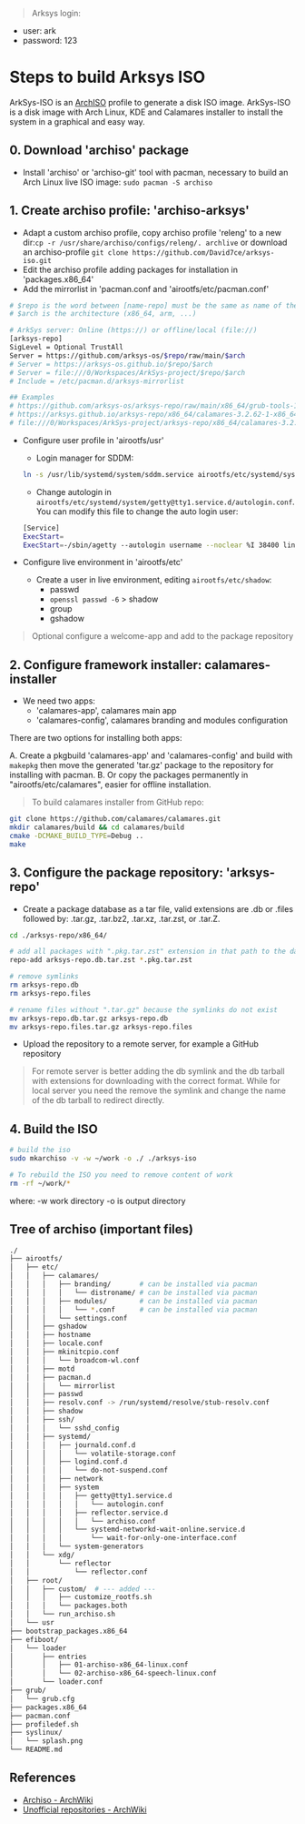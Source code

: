 > Arksys login:
- user: ark
- password: 123

# Steps to build Arksys ISO

ArkSys-ISO is an [ArchISO](https://wiki.archlinux.org/title/Archiso) profile to generate a disk ISO image. ArkSys-ISO is a disk image with Arch Linux, KDE and Calamares installer to install the system in a graphical and easy way.

## 0. Download 'archiso' package
- Install 'archiso' or 'archiso-git' tool with pacman, necessary to build an Arch Linux live ISO image: `sudo pacman -S archiso`


## 1. Create archiso profile: 'archiso-arksys'
- Adapt a custom archiso profile, copy archiso profile 'releng' to a new dir:`cp -r /usr/share/archiso/configs/releng/. archlive` or download an archiso-profile `git clone https://github.com/David7ce/arksys-iso.git`
- Edit the archiso profile adding packages for installation in 'packages.x86_64'
- Add the mirrorlist in 'pacman.conf and 'airootfs/etc/pacman.conf'
```sh
# $repo is the word between [name-repo] must be the same as name of the database name-repo.db
# $arch is the architecture (x86_64, arm, ...)

# ArkSys server: Online (https://) or offline/local (file://)
[arksys-repo]
SigLevel = Optional TrustAll
Server = https://github.com/arksys-os/$repo/raw/main/$arch
# Server = https://arksys-os.github.io/$repo/$arch
# Server = file:///0/Workspaces/ArkSys-project/$repo/$arch
# Include = /etc/pacman.d/arksys-mirrorlist

## Examples
# https://github.com/arksys-os/arksys-repo/raw/main/x86_64/grub-tools-1.6.7-1-any.pkg.tar.zst
# https://arksys.github.io/arksys-repo/x86_64/calamares-3.2.62-1-x86_64.pkg.tar.zst
# file:///0/Workspaces/ArkSys-project/arksys-repo/x86_64/calamares-3.2.62-1-x86_64.pkg.tar.zst
```

- Configure user profile in 'airootfs/usr'
    - Login manager for SDDM:
    ```sh
    ln -s /usr/lib/systemd/system/sddm.service airootfs/etc/systemd/system/display-manager.service`
    ```
    - Change autologin in `airootfs/etc/systemd/system/getty@tty1.service.d/autologin.conf`. You can modify this file to change the auto login user:
    ```sh
    [Service]
    ExecStart=
    ExecStart=-/sbin/agetty --autologin username --noclear %I 38400 linux
    ```

- Configure live environment in 'airootfs/etc'
    - Create a user in live environment, editing `airootfs/etc/shadow`:
        - passwd
        - `openssl passwd -6` > shadow
        - group
        - gshadow

> Optional configure a welcome-app and add to the package repository

## 2. Configure framework installer: calamares-installer
- We need two apps:
    - 'calamares-app', calamares main app
    - 'calamares-config', calamares branding and modules configuration

There are two options for installing both apps:

A. Create a pkgbuild 'calamares-app' and 'calamares-config' and build with `makepkg` then move the generated 'tar.gz' package to the repository for installing with pacman.
B. Or copy the packages permanently in "airootfs/etc/calamares", easier for offline installation.


> To build calamares installer from GitHub repo:
```sh
git clone https://github.com/calamares/calamares.git
mkdir calamares/build && cd calamares/build
cmake -DCMAKE_BUILD_TYPE=Debug ..
make
```

## 3. Configure the package repository: 'arksys-repo'
- Create a package database as a tar file, valid extensions are .db or .files followed by:  .tar.gz, .tar.bz2, .tar.xz, .tar.zst, or .tar.Z.
```sh
cd ./arksys-repo/x86_64/

# add all packages with ".pkg.tar.zst" extension in that path to the database
repo-add arksys-repo.db.tar.zst *.pkg.tar.zst

# remove symlinks
rm arksys-repo.db
rm arksys-repo.files

# rename files without ".tar.gz" because the symlinks do not exist
mv arksys-repo.db.tar.gz arksys-repo.db
mv arksys-repo.files.tar.gz arksys-repo.files
```

- Upload the repository to a remote server, for example a GitHub repository

> For remote server is better adding the db symlink and the db tarball with extensions for downloading with the correct format. While for local server you need the remove the symlink and change the name of the db tarball to redirect directly.

## 4. Build the ISO
```sh
# build the iso
sudo mkarchiso -v -w ~/work -o ./ ./arksys-iso

# To rebuild the ISO you need to remove content of work
rm -rf ~/work/*
```
where:
-w work directory
-o is output directory

## Tree of archiso (important files)
```sh
./
├── airootfs/
│   ├── etc/
│   │   ├── calamares/
│   │   │   ├── branding/       # can be installed via pacman
│   │   │   │   └── distroname/ # can be installed via pacman
│   │   │   ├── modules/        # can be installed via pacman
│   │   │   │   └── *.conf      # can be installed via pacman
│   │   │   └── settings.conf
│   │   ├── gshadow
│   │   ├── hostname
│   │   ├── locale.conf
│   │   ├── mkinitcpio.conf
│   │   │   └── broadcom-wl.conf
│   │   ├── motd
│   │   ├── pacman.d
│   │   │   └── mirrorlist
│   │   ├── passwd
│   │   ├── resolv.conf -> /run/systemd/resolve/stub-resolv.conf
│   │   ├── shadow
│   │   ├── ssh/
│   │   │   └── sshd_config
│   │   ├── systemd/
│   │   │   ├── journald.conf.d
│   │   │   │   └── volatile-storage.conf
│   │   │   ├── logind.conf.d
│   │   │   │   └── do-not-suspend.conf
│   │   │   ├── network
│   │   │   ├── system
│   │   │   │   ├── getty@tty1.service.d
│   │   │   │   │   └── autologin.conf
│   │   │   │   ├── reflector.service.d
│   │   │   │   │   └── archiso.conf
│   │   │   │   └── systemd-networkd-wait-online.service.d
│   │   │   │       └── wait-for-only-one-interface.conf
│   │   │   └── system-generators
│   │   └── xdg/
│   │       └── reflector
│   │           └── reflector.conf
│   ├── root/
│   │   ├── custom/  # --- added ---
│   │   │   ├── customize_rootfs.sh
│   │   │   └── packages.both
│   │   └── run_archiso.sh
│   └── usr
├── bootstrap_packages.x86_64
├── efiboot/
│   └── loader
│       ├── entries
│       │   ├── 01-archiso-x86_64-linux.conf
│       │   └── 02-archiso-x86_64-speech-linux.conf
│       └── loader.conf
├── grub/
│   └── grub.cfg
├── packages.x86_64
├── pacman.conf
├── profiledef.sh
├── syslinux/
│   └── splash.png
└── README.md
```

## References
- [Archiso - ArchWiki](https://wiki.archlinux.org/title/Archiso)
- [Unofficial repositories - ArchWiki](https://wiki.archlinux.org/index.php/unofficial_user_repositories)

